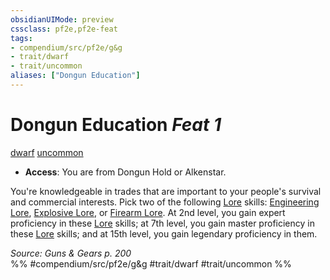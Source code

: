 ```yaml
---
obsidianUIMode: preview
cssclass: pf2e,pf2e-feat
tags:
- compendium/src/pf2e/g&g
- trait/dwarf
- trait/uncommon
aliases: ["Dongun Education"]
---
```

# Dongun Education  *Feat 1*  
[dwarf](../../Rules/traits/dwarf.md)  [uncommon](../../Rules/traits/uncommon.md)  

- **Access**: You are from Dongun Hold or Alkenstar.

You're knowledgeable in trades that are important to your people's survival and commercial interests. Pick two of the following [Lore](../skills.md#Lore) skills: [Engineering Lore](../skills.md#Lore), [Explosive Lore](../skills.md#Lore), or [Firearm Lore](../skills.md#Lore). At 2nd level, you gain expert proficiency in these [Lore](../skills.md#Lore) skills; at 7th level, you gain master proficiency in these [Lore](../skills.md#Lore) skills; and at 15th level, you gain legendary proficiency in them.

*Source: Guns & Gears p. 200*  
%% #compendium/src/pf2e/g&g #trait/dwarf #trait/uncommon %%
